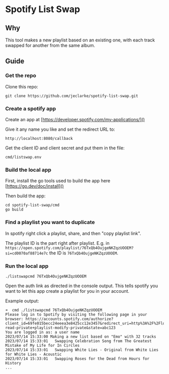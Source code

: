 # Spotify List Swap

## Why
This tool makes a new playlist based on an existing one, with each track swapped for another from the same album.

## Guide

### Get the repo
Clone this repo:

````
git clone https://github.com/jeclarke/spotify-list-swap.git
````

### Create a spotify app

Create an app at [https://developer.spotify.com/my-applications/]()

Give it any name you like and set the redirect URL to:

````
http://localhost:8080/callback
````

Get the client ID and client secret and put them in the file:
````
cmd/listswap.env
````

### Build the local app
First, install the go tools used to build the app here [https://go.dev/doc/install]()

Then build the app:
````
cd spotify-list-swap/cmd
go build
````

### Find a playlist you want to duplicate
In spotify right click a playlist, share, and then "copy playlist link".

The playlist ID is the part right after playlist. E.g. in `https://open.spotify.com/playlist/76TxQb4OujgeNKZqzUOOEM?si=cd0070af88714e7c` the ID is `76TxQb4OujgeNKZqzUOOEM`.

### Run the local app
````
./listswapcmd 76TxQb4OujgeNKZqzUOOEM
````
Open the auth link as directed in the console output. This tells spotify you want to let this app create a playlist for you in your account.

Example output:

````
➜  cmd ./listswapcmd 76TxQb4OujgeNKZqzUOOEM
Please log in to Spotify by visiting the following page in your browser: https://accounts.spotify.com/authorize?client_id=69fe015becc24eeea3e8425cc12e3457&redirect_uri=http%3A%2F%2Flocalhost%3A8080%2Fcallback&response_type=code&scope=user-read-private+playlist-modify-private&state=abc123
You are logged in as: a user name
2023/07/14 15:33:00 Making a new list based on "Emo" with 32 tracks
2023/07/14 15:33:01   Swapping Celebration Song from The Greatest Mistake of My Life for In Circles
2023/07/14 15:33:01   Swapping White Lies - Original from White Lies for White Lies - Acoustic
2023/07/14 15:33:01   Swapping Roses for the Dead from Hours for History
...
````

